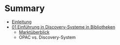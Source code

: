 # Summary

* [Einleitung](README.md)
* [01 Einführung in Discovery-Systeme in Bibliotheken](01_Einfuehrung-Discovery-Systeme.md)
   * [Marktüberblick](01_3_marktueberblick.md)
   * OPAC vs. Discovery-System

